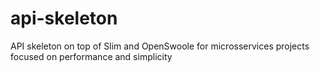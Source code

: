 # api-skeleton
API skeleton on top of Slim and OpenSwoole for microsservices projects focused on performance and simplicity
